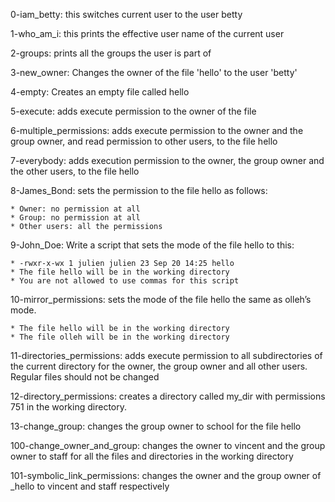 0-iam_betty: this switches current user to the user betty

1-who_am_i: this prints the effective user name of the current user

2-groups: prints all the groups the user is part of

3-new_owner: Changes the owner of the file 'hello' to the user 'betty'

4-empty: Creates an empty file called hello

5-execute: adds execute permission to the owner of the file

6-multiple_permissions: adds execute permission to the owner and the group owner, and read permission to other users, to the file hello

7-everybody: adds execution permission to the owner, the group owner and the other users, to the file hello

8-James_Bond: sets the permission to the file hello as follows:

	* Owner: no permission at all
	* Group: no permission at all
	* Other users: all the permissions

9-John_Doe: Write a script that sets the mode of the file hello to this:

	* -rwxr-x-wx 1 julien julien 23 Sep 20 14:25 hello
	* The file hello will be in the working directory
	* You are not allowed to use commas for this script

10-mirror_permissions:  sets the mode of the file hello the same as olleh’s mode.

	* The file hello will be in the working directory
	* The file olleh will be in the working directory

11-directories_permissions: adds execute permission to all subdirectories of the current directory for the owner, the group owner and all other users. Regular files should not be changed

12-directory_permissions: creates a directory called my_dir with permissions 751 in the working directory.

13-change_group: changes the group owner to school for the file hello

100-change_owner_and_group: changes the owner to vincent and the group owner to staff for all the files and directories in the working directory

101-symbolic_link_permissions: changes the owner and the group owner of _hello to vincent and staff respectively
